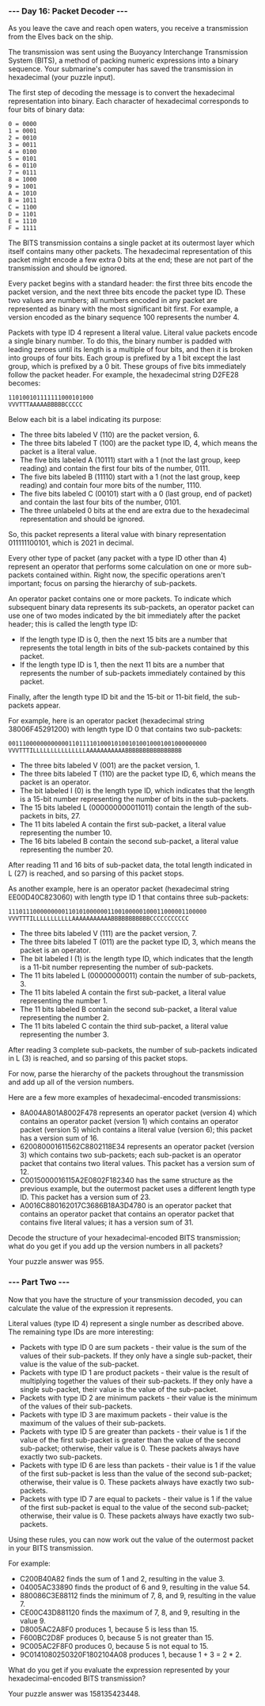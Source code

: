 ### --- Day 16: Packet Decoder ---

As you leave the cave and reach open waters, you receive a transmission from the Elves back on the ship.

The transmission was sent using the Buoyancy Interchange Transmission System (BITS), a method of packing numeric expressions into a binary sequence. Your submarine's computer has saved the transmission in hexadecimal (your puzzle input).

The first step of decoding the message is to convert the hexadecimal representation into binary. Each character of hexadecimal corresponds to four bits of binary data:
```
0 = 0000
1 = 0001
2 = 0010
3 = 0011
4 = 0100
5 = 0101
6 = 0110
7 = 0111
8 = 1000
9 = 1001
A = 1010
B = 1011
C = 1100
D = 1101
E = 1110
F = 1111
```
The BITS transmission contains a single packet at its outermost layer which itself contains many other packets. The hexadecimal representation of this packet might encode a few extra 0 bits at the end; these are not part of the transmission and should be ignored.

Every packet begins with a standard header: the first three bits encode the packet version, and the next three bits encode the packet type ID. These two values are numbers; all numbers encoded in any packet are represented as binary with the most significant bit first. For example, a version encoded as the binary sequence 100 represents the number 4.

Packets with type ID 4 represent a literal value. Literal value packets encode a single binary number. To do this, the binary number is padded with leading zeroes until its length is a multiple of four bits, and then it is broken into groups of four bits. Each group is prefixed by a 1 bit except the last group, which is prefixed by a 0 bit. These groups of five bits immediately follow the packet header. For example, the hexadecimal string D2FE28 becomes:
```
110100101111111000101000
VVVTTTAAAAABBBBBCCCCC
```
Below each bit is a label indicating its purpose:

 - The three bits labeled V (110) are the packet version, 6.
 - The three bits labeled T (100) are the packet type ID, 4, which means the packet is a literal value.
 - The five bits labeled A (10111) start with a 1 (not the last group, keep reading) and contain the first four bits of the number, 0111.
 - The five bits labeled B (11110) start with a 1 (not the last group, keep reading) and contain four more bits of the number, 1110.
 - The five bits labeled C (00101) start with a 0 (last group, end of packet) and contain the last four bits of the number, 0101.
 - The three unlabeled 0 bits at the end are extra due to the hexadecimal representation and should be ignored.

So, this packet represents a literal value with binary representation 011111100101, which is 2021 in decimal.

Every other type of packet (any packet with a type ID other than 4) represent an operator that performs some calculation on one or more sub-packets contained within. Right now, the specific operations aren't important; focus on parsing the hierarchy of sub-packets.

An operator packet contains one or more packets. To indicate which subsequent binary data represents its sub-packets, an operator packet can use one of two modes indicated by the bit immediately after the packet header; this is called the length type ID:
- If the length type ID is 0, then the next 15 bits are a number that represents the total length in bits of the sub-packets contained by this packet.
- If the length type ID is 1, then the next 11 bits are a number that represents the number of sub-packets immediately contained by this packet.

Finally, after the length type ID bit and the 15-bit or 11-bit field, the sub-packets appear.

For example, here is an operator packet (hexadecimal string 38006F45291200) with length type ID 0 that contains two sub-packets:
```
00111000000000000110111101000101001010010001001000000000
VVVTTTILLLLLLLLLLLLLLLAAAAAAAAAAABBBBBBBBBBBBBBBB
```
 - The three bits labeled V (001) are the packet version, 1.
 - The three bits labeled T (110) are the packet type ID, 6, which means the packet is an operator.
 - The bit labeled I (0) is the length type ID, which indicates that the length is a 15-bit number representing the number of bits in the sub-packets.
 - The 15 bits labeled L (000000000011011) contain the length of the sub-packets in bits, 27.
 - The 11 bits labeled A contain the first sub-packet, a literal value representing the number 10.
 - The 16 bits labeled B contain the second sub-packet, a literal value representing the number 20.

After reading 11 and 16 bits of sub-packet data, the total length indicated in L (27) is reached, and so parsing of this packet stops.

As another example, here is an operator packet (hexadecimal string EE00D40C823060) with length type ID 1 that contains three sub-packets:
```
11101110000000001101010000001100100000100011000001100000
VVVTTTILLLLLLLLLLLAAAAAAAAAAABBBBBBBBBBBCCCCCCCCCCC
```
 - The three bits labeled V (111) are the packet version, 7.
 - The three bits labeled T (011) are the packet type ID, 3, which means the packet is an operator.
 - The bit labeled I (1) is the length type ID, which indicates that the length is a 11-bit number representing the number of sub-packets.
 - The 11 bits labeled L (00000000011) contain the number of sub-packets, 3.
 - The 11 bits labeled A contain the first sub-packet, a literal value representing the number 1.
 - The 11 bits labeled B contain the second sub-packet, a literal value representing the number 2.
 - The 11 bits labeled C contain the third sub-packet, a literal value representing the number 3.

After reading 3 complete sub-packets, the number of sub-packets indicated in L (3) is reached, and so parsing of this packet stops.

For now, parse the hierarchy of the packets throughout the transmission and add up all of the version numbers.

Here are a few more examples of hexadecimal-encoded transmissions:
 - 8A004A801A8002F478 represents an operator packet (version 4) which contains an operator packet (version 1) which contains an operator packet (version 5) which contains a literal value (version 6); this packet has a version sum of 16.
 - 620080001611562C8802118E34 represents an operator packet (version 3) which contains two sub-packets; each sub-packet is an operator packet that contains two literal values. This packet has a version sum of 12.
 - C0015000016115A2E0802F182340 has the same structure as the previous example, but the outermost packet uses a different length type ID. This packet has a version sum of 23.
 - A0016C880162017C3686B18A3D4780 is an operator packet that contains an operator packet that contains an operator packet that contains five literal values; it has a version sum of 31.

Decode the structure of your hexadecimal-encoded BITS transmission; what do you get if you add up the version numbers in all packets?

Your puzzle answer was 955.


### --- Part Two ---

Now that you have the structure of your transmission decoded, you can calculate the value of the expression it represents.

Literal values (type ID 4) represent a single number as described above. The remaining type IDs are more interesting:
 - Packets with type ID 0 are sum packets - their value is the sum of the values of their sub-packets. If they only have a single sub-packet, their value is the value of the sub-packet.
 - Packets with type ID 1 are product packets - their value is the result of multiplying together the values of their sub-packets. If they only have a single sub-packet, their value is the value of the sub-packet.
 - Packets with type ID 2 are minimum packets - their value is the minimum of the values of their sub-packets.
 - Packets with type ID 3 are maximum packets - their value is the maximum of the values of their sub-packets.
 - Packets with type ID 5 are greater than packets - their value is 1 if the value of the first sub-packet is greater than the value of the second sub-packet; otherwise, their value is 0. These packets always have exactly two sub-packets.
 - Packets with type ID 6 are less than packets - their value is 1 if the value of the first sub-packet is less than the value of the second sub-packet; otherwise, their value is 0. These packets always have exactly two sub-packets.
 - Packets with type ID 7 are equal to packets - their value is 1 if the value of the first sub-packet is equal to the value of the second sub-packet; otherwise, their value is 0. These packets always have exactly two sub-packets.

Using these rules, you can now work out the value of the outermost packet in your BITS transmission.

For example:
 - C200B40A82 finds the sum of 1 and 2, resulting in the value 3.
 - 04005AC33890 finds the product of 6 and 9, resulting in the value 54.
 - 880086C3E88112 finds the minimum of 7, 8, and 9, resulting in the value 7.
 - CE00C43D881120 finds the maximum of 7, 8, and 9, resulting in the value 9.
 - D8005AC2A8F0 produces 1, because 5 is less than 15. 
 - F600BC2D8F produces 0, because 5 is not greater than 15. 
 - 9C005AC2F8F0 produces 0, because 5 is not equal to 15. 
 - 9C0141080250320F1802104A08 produces 1, because 1 + 3 = 2 * 2.

What do you get if you evaluate the expression represented by your hexadecimal-encoded BITS transmission?

Your puzzle answer was 158135423448.